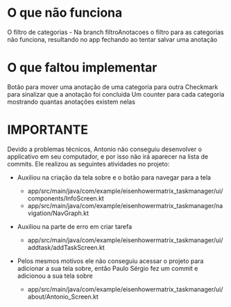 # O que não funciona
O filtro de categorias - Na branch filtroAnotacoes o filtro para as categorias não funciona, resultando no app fechando ao tentar salvar uma anotação

# O que faltou implementar
Botão para mover uma anotação de uma categoria para outra
Checkmark para sinalizar que a anotação foi concluida
Um counter para cada categoria mostrando quantas anotações existem nelas

# IMPORTANTE
Devido a problemas técnicos, Antonio não conseguiu desenvolver o applicativo em seu computador, e por isso não irá aparecer na lista de commits. Ele realizou as seguintes atividades no projeto:

- Auxiliou na criação da tela sobre e o botão para navegar para a tela
  - app/src/main/java/com/example/eisenhowermatrix_taskmanager/ui/components/InfoScreen.kt
  - app/src/main/java/com/example/eisenhowermatrix_taskmanager/navigation/NavGraph.kt
  
- Auxiliou na parte de erro em criar tarefa
  - app/src/main/java/com/example/eisenhowermatrix_taskmanager/ui/addtask/addTaskScreen.kt

- Pelos mesmos motivos ele não conseguiu acessar o projeto para adicionar a sua tela sobre, então Paulo Sérgio fez um commit e adicionou a sua tela sobre
  - app/src/main/java/com/example/eisenhowermatrix_taskmanager/ui/about/Antonio_Screen.kt

